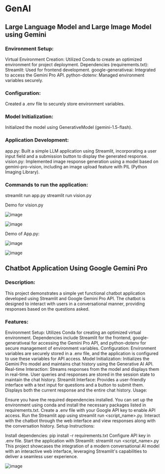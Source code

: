 # GenAI

## Large Language Model and Large Image Model using Gemini

### Environment Setup:

Virtual Environment Creation: Utilized Conda to create an optimized environment for project deployment.
Dependencies (requirements.txt):
Streamlit: Used for frontend development.
google-generativeai: Integrated to access the Gemini Pro API.
python-dotenv: Managed environment variables securely.

### Configuration:
Created a .env file to securely store environment variables.

### Model Initialization:
Initialized the model using GenerativeModel (gemini-1.5-flash).

### Application Development:
app.py: Built a simple LLM application using Streamlit, incorporating a user input field and a submission button to display the generated response.
vision.py: Implemented image response generation using a model based on gemini-pro-vision, including an image upload feature with PIL (Python Imaging Library).

### Commands to run the application:
streamlit run app.py
streamlit run vision.py

Demo for vision.py

![image](https://github.com/user-attachments/assets/5ef905ee-ea91-4d7b-ad0b-345e8049cffb)

![image](https://github.com/user-attachments/assets/aad0151a-a196-4a5f-9f40-750b65c5fa81)

Demo of App.py:

![image](https://github.com/user-attachments/assets/cf5ec03f-1254-42dd-8548-a07616c743e0)

![image](https://github.com/user-attachments/assets/70f63941-8e65-46c0-99a6-0156f8c8ccac)


## Chatbot Application Using Google Gemini Pro

### Description:

This project demonstrates a simple yet functional chatbot application developed using Streamlit and Google Gemini Pro API. The chatbot is designed to interact with users in a conversational manner, providing responses based on the questions asked.

### Features:

Environment Setup: Utilizes Conda for creating an optimized virtual environment. Dependencies include Streamlit for the frontend, google-generativeai for accessing the Gemini Pro API, and python-dotenv for secure management of environment variables.
Configuration: Environment variables are securely stored in a .env file, and the application is configured to use these variables for API access.
Model Initialization: Initializes the Gemini Pro model and maintains chat history using the Generative AI API.
Real-time Interaction: Streams responses from the model and displays them in real-time. User queries and responses are stored in the session state to maintain the chat history.
Streamlit Interface: Provides a user-friendly interface with a text input for questions and a button to submit them. Displays both the current response and the entire chat history.
Usage:

Ensure you have the required dependencies installed. You can set up the environment using conda and install the necessary packages listed in requirements.txt.
Create a .env file with your Google API key to enable API access.
Run the Streamlit app using streamlit run <script_name>.py.
Interact with the chatbot through the web interface and view responses along with the conversation history.
Setup Instructions:

Install dependencies: pip install -r requirements.txt
Configure API key in .env file.
Start the application with Streamlit: streamlit run <script_name>.py
This project showcases the integration of a modern conversational AI model with an interactive web interface, leveraging Streamlit's capabilities to deliver a seamless user experience.

![image](https://github.com/user-attachments/assets/6e4bcd4e-be66-4959-85f6-6e00edb0b2e6)




